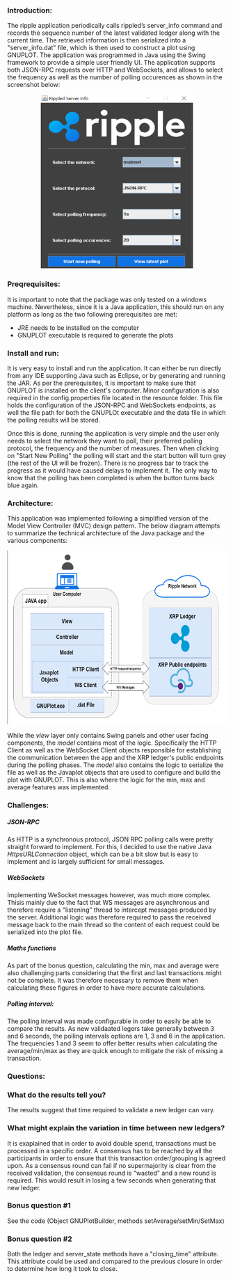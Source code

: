 ### Introduction:

The ripple application periodically calls rippled’s server_info command and records the sequence number of the latest validated ledger along with the current time. The retrieved information is then serialized into a "server_info.dat" file, which is then used to construct a plot using GNUPLOT. The application was programmed in Java using the Swing framework to provide a simple user friendly UI. The application supports both JSON-RPC requests over HTTP and WebSockets, and allows to select the frequency as well as the number of polling occurences as shown in the screenshot below:


<p align="center"><img src="/docImages/appUI.png" width="350" height="400"></p>

### Preqrequisites:

It is important to note that the package was only tested on a windows machine. Nevertheless, since it is a Java application, this should run on any platform as long as the two following prerequisites are met:

 - JRE needs to be installed on the computer
 - GNUPLOT executable is required to generate the plots
 
### Install and run:

It is very easy to install and run the application. It can either be run directly from any IDE supporting Java such as Eclipse, or by generating and running the JAR. As per the prerequisites, it is important to make sure that GNUPLOT is installed on the client's computer. Minor configuration is also required in the config.properties file located in the resource folder. This file holds the configuration of the JSON-RPC and WebSockets endpoints, as well the file path for both the GNUPLOt executable and the data file in which the polling results will be stored.

Once this is done, running the application is very simple and the user only needs to select the network they want to poll, their preferred polling protocol, the frequency and the number of measures. Then when clicking on "Start New Polling" the polling will start and the start button will turn grey (the rest of the UI will be frozen). There is no progress bar to track the progress as it would have caused delays to implement it. The only way to know that the polling has been completed is when the button turns back blue again.

### Architecture:

This application was implemented following a simplified version of the Model View Controller (MVC) design pattern. The below diagram attempts to summarize the technical architecture of the Java package and the various components:

<p align="center"><img src="/docImages/architecture.png" width="650" height="400"></p>

While the *view* layer only contains Swing panels and other user facing components, the *model* contains most of the logic. Specifically the HTTP Client  as well as the WebSocket Client objects responsible for establishing the communication between the app and the XRP ledger's public endpoints during the polling phases. The *model* also contains the logic to serialize the file as well as the Javaplot objects that are used to configure and build the plot with GNUPLOT. This is also where the logic for the  min, max and average features was implemented.

### Challenges:

##### JSON-RPC
As HTTP is a synchronous protocol, JSON RPC polling calls were pretty straight forward to implement. For this, I decided to use the native Java *HttpsURLConnection* object, which can be a bit slow but is easy to implement and is largely sufficient for small messages.

##### WebSockets
Implementing WeSocket messages however, was much more complex. Thisis  mainly due to the fact that WS messages are asynchronous and therefore require a "listening" thread to intercept messages produced by the server. Additional logic was therefore required to pass the received message back to the main thread so the content of each request could be serialized into the plot file.

##### Maths functions
As part of the bonus question, calculating the min, max and average were also challenging parts considering that the first and last transactions might not be complete. It was therefore necessary to remove them when calculating these figures in order to have more accurate calculations.

##### Polling interval:

The polling interval was made configurable in order to easily be able to compare the results. As new validaated legers take generally between 3 and 6 seconds, the polling intervals options are 1, 3 and 6 in the application. The frequencies 1 and 3 seem to offer better results when calculating the average/min/max as they are quick enough to mitigate the risk of missing a transaction.

### Questions:

### What do the results tell you?
The results suggest that time required to validate a new ledger can vary.

### What might explain the variation in time between new ledgers?
It is exaplained that in order to avoid double spend, transactions must be processed in a specific order. A consensus has to be reached by all the participants in order to ensure that this transaction order/grouping is agreed upon. As a consensus round can fail if no supermajority is clear from the received validation, the consensus round is "wasted" and a new round is required. This would result in losing a few seconds when generating that new ledger.

### Bonus question #1
See the code (Object GNUPlotBuilder, methods setAverage/setMin/SetMax)

### Bonus question #2
Both the ledger and server_state methods have a "closing_time" attribute. This attribute could be used and compared to the previous closure in order to determine how long it took to close.
